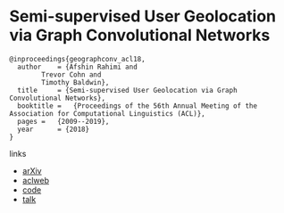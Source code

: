 # Semi-supervised User Geolocation via Graph Convolutional Networks

```
@inproceedings{geographconv_acl18,
  author    = {Afshin Rahimi and
		Trevor Cohn and
		Timothy Baldwin},
  title     = {Semi-supervised User Geolocation via Graph Convolutional Networks},
  booktitle = 	{Proceedings of the 56th Annual Meeting of the Association for Computational Linguistics (ACL)},
  pages = 	{2009--2019},
  year      = {2018}
}
```

links
- [arXiv](https://arxiv.org/abs/1804.08049)
- [aclweb](https://www.aclweb.org/anthology/P18-1187/)
- [code](https://github.com/afshinrahimi/geographconv)
- [talk](https://vimeo.com/285805016)
